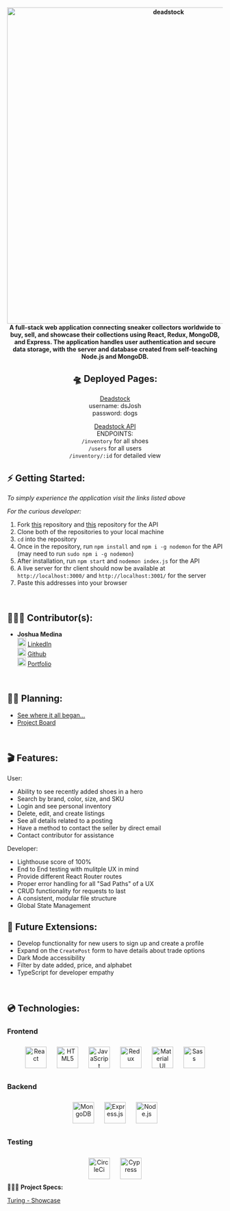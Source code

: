 <h4 align="center">
  <img alt="deadstock" src="https://user-images.githubusercontent.com/102757890/207121916-2772741b-aee8-4c9e-8a0d-2ea03d0d9d2d.jpg" width="738px"/><br/>
A full-stack web application connecting sneaker collectors worldwide to buy, sell, and showcase their collections using React, Redux, MongoDB, and Express. The application handles user authentication and secure data storage, with the server and database created from self-teaching Node.js and MongoDB.
</h4>


<div align="center">

## 🛸 <b>Deployed Pages:</b>

[Deadstock](https://deadstock-jrmedina.vercel.app/)
<br>
username: dsJosh <br> password: dogs

[Deadstock API](https://ds-v2-api.vercel.app/)
<br>
ENDPOINTS:<br>`/inventory` for all shoes<br>
`/users` for all users<br>
`/inventory/:id` for detailed view

</div>


## ⚡️ <b>Getting Started:</b>

_To simply experience the application visit the links listed above_

_For the curious developer:_

1. Fork [this](https://github.com/jrmedina/deadstock) repository and [this](https://github.com/jrmedina/deadstock-v2-api) repository for the API
2. Clone both of the repositories to your local machine
3. `cd` into the repository
4. Once in the repository, run `npm install` and `npm i -g nodemon` for the API (may need to run `sudo npm i -g nodemon`)
5. After installation, run `npm start` and `nodemon index.js` for the API
6. A live server for thr client should now be available at `http://localhost:3000/` and `http://localhost:3001/` for the server
7. Paste this addresses into your browser

<br>

## 🧑🏻‍💻 <b>Contributor(s):</b>

- <b>Joshua Medina</b><br>
  <img alt="LinkedIn" src="https://user-images.githubusercontent.com/102757890/183784713-c18feb13-d2db-47e1-883c-602cc2fd1782.png" width="20px"/> [LinkedIn](https://www.linkedin.com/in/joshua-medina/) <br>
  <img alt="Github" src="https://user-images.githubusercontent.com/25181517/117364276-fc4eb280-aebd-11eb-92ba-8a6ef74b7313.png" width="20px"/> [Github](https://github.com/jrmedina)
  <br><img alt="Portfolio" src="https://user-images.githubusercontent.com/102757890/207123408-389ee013-fc3e-4a96-a10c-94da412e9419.png" width="20px"/> [Portfolio](https://joshmedina.vercel.app/)
<br>

## ✍🏼 <b>Planning:</b>

- [See where it all began...](https://www.figma.com/file/UtNCuIZ2lImAGiE3lwckvo/Untitled?node-id=0%3A1)
- [Project Board](https://github.com/users/jrmedina/projects/4)
<br>

## 🎬 <b>Features:</b>

User:

- Ability to see recently added shoes in a hero
- Search by brand, color, size, and SKU
- Login and see personal inventory
- Delete, edit, and create listings
- See all details related to a posting
- Have a method to contact the seller by direct email
- Contact contributor for assistance

Developer:

- Lighthouse score of 100%
- End to End testing with mulitple UX in mind
- Provide different React Router routes
- Proper error handling for all "Sad Paths" of a UX
- CRUD functionality for requests to last
- A consistent, modular file structure
- Global State Management



## 🔮 <b>Future Extensions:</b>

- Develop functionality for new users to sign up and create a profile
- Expand on the `CreatePost` form to have details about trade options
- Dark Mode accessibility
- Filter by date added, price, and alphabet
- TypeScript for developer empathy

<br>

## 💿 <b>Technologies:</b>
<div align="center>
<table><tr><td valign="top" width="33%">



### Frontend  
<div align="center">  
<a href="https://reactjs.org/" target="_blank"><img style="margin: 10px" src="https://profilinator.rishav.dev/skills-assets/react-original-wordmark.svg" alt="React" height="50" /></a>  
<a href="https://en.wikipedia.org/wiki/HTML5" target="_blank"><img style="margin: 10px" src="https://profilinator.rishav.dev/skills-assets/html5-original-wordmark.svg" alt="HTML5" height="50" /></a>  
<a href="https://www.javascript.com/" target="_blank"><img style="margin: 10px" src="https://profilinator.rishav.dev/skills-assets/javascript-original.svg" alt="JavaScript" height="50" /></a>  
<a href="https://redux.js.org/" target="_blank"><img style="margin: 10px" src="https://profilinator.rishav.dev/skills-assets/redux-original.svg" alt="Redux" height="50" /></a>  
<a href="https://mui.com/" target="_blank"><img style="margin: 10px" src="https://profilinator.rishav.dev/skills-assets/mui.png" alt="Material UI" height="50" /></a>  
<a href="https://sass-lang.com/" target="_blank"><img style="margin: 10px" src="https://profilinator.rishav.dev/skills-assets/sass-original.svg" alt="Sass" height="50" /></a>  
</div>

</td><td valign="top" width="33%">



### Backend  
<div align="center">  
<a href="https://www.mongodb.com/" target="_blank"><img style="margin: 10px" src="https://profilinator.rishav.dev/skills-assets/mongodb-original-wordmark.svg" alt="MongoDB" height="50" /></a>  
<a href="https://expressjs.com/" target="_blank"><img style="margin: 10px" src="https://ih1.redbubble.net/image.438908244.6144/st,small,507x507-pad,600x600,f8f8f8.u2.jpg" alt="Express.js" height="50" /></a>  
<a href="https://nodejs.org/" target="_blank"><img style="margin: 10px" src="https://profilinator.rishav.dev/skills-assets/nodejs-original-wordmark.svg" alt="Node.js" height="50" /></a>  
</div>

</td><td valign="top" width="33%">



### Testing  
<div align="center">  
 <a href="https://circleci.com/" target="_blank"><img style="margin: 10px" src="https://upload.wikimedia.org/wikipedia/commons/thumb/8/82/Circleci-icon-logo.svg/1200px-Circleci-icon-logo.svg.png" alt="CircleCi" height="50" /></a>  
  <a href="https://cypress.io/" target="_blank"><img style="margin: 10px" src="https://res.cloudinary.com/crunchbase-production/image/upload/c_lpad,f_auto,q_auto:eco,dpr_1/ih3wgcjnztxkqpvy8t8b" alt="Cypress" height="50" /></a>  
</div>

</td></tr></table>  

</div

## 🕵🏻‍♂️ <b>Project Specs:</b>

[Turing - Showcase](https://frontend.turing.edu/projects/module-3/showcase.html)
